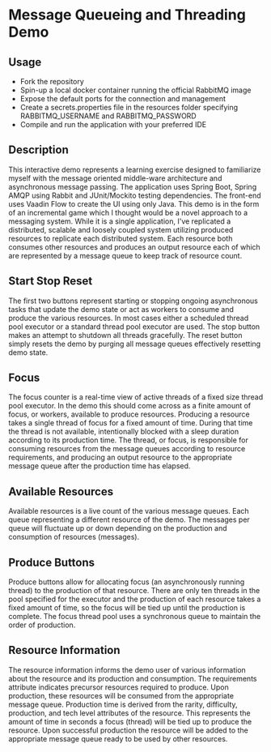 # Message Queueing and Threading Demo
## Usage
* Fork the repository
* Spin-up a local docker container running the official RabbitMQ image
* Expose the default ports for the connection and management
* Create a secrets.properties file in the resources folder specifying RABBITMQ_USERNAME and RABBITMQ_PASSWORD
* Compile and run the application with your preferred IDE

## Description
This interactive demo represents a learning exercise designed to familiarize myself with the message oriented middle-ware architecture and asynchronous message passing. The application uses Spring Boot, Spring AMQP using Rabbit and JUnit/Mockito testing dependencies. The front-end uses Vaadin Flow to create the UI using only Java. This demo is in the form of an incremental game which I thought would be a novel approach to a messaging system. While it is a single application, I've replicated a distributed, scalable and loosely coupled system utilizing produced resources to replicate each distributed system. Each resource both consumes other resources and produces an output resource each of which are represented by a message queue to keep track of resource count.  

## Start Stop Reset
The first two buttons represent starting or stopping ongoing asynchronous tasks that update the demo state or act as workers to consume and produce the various resources. In most cases either a scheduled thread pool executor or a standard thread pool executor are used. The stop button makes an attempt to shutdown all threads gracefully. The reset button simply resets the demo by purging all message queues effectively resetting demo state.  

## Focus
The focus counter is a real-time view of active threads of a fixed size thread pool executor. In the demo this should come across as a finite amount of focus, or workers, available to produce resources. Producing a resource takes a single thread of focus for a fixed amount of time. During that time the thread is not available, intentionally blocked with a sleep duration according to its production time. The thread, or focus, is responsible for consuming resources from the message queues according to resource requirements, and producing an output resource to the appropriate message queue after the production time has elapsed.  

## Available Resources
Available resources is a live count of the various message queues. Each queue representing a different resource of the demo. The messages per queue will fluctuate up or down depending on the production and consumption of resources (messages).  

## Produce Buttons
Produce buttons allow for allocating focus (an asynchronously running thread) to the production of that resource. There are only ten threads in the pool specified for the executor and the production of each resource takes a fixed amount of time, so the focus will be tied up until the production is complete. The focus thread pool uses a synchronous queue to maintain the order of production.  

## Resource Information
The resource information informs the demo user of various information about the resource and its production and consumption. The requirements attribute indicates precursor resources required to produce. Upon production, these resources will be consumed from the appropriate message queue. Production time is derived from the rarity, difficulty, production, and tech level attributes of the resource. This represents the amount of time in seconds a focus (thread) will be tied up to produce the resource. Upon successful production the resource will be added to the appropriate message queue ready to be used by other resources.
